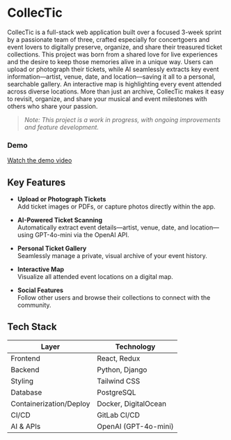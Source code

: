 # CollecTic

CollecTic is a full-stack web application built over a focused 3-week sprint by a passionate team of three, crafted especially for concertgoers and event lovers to digitally preserve, organize, and share their treasured ticket collections. This project was born from a shared love for live experiences and the desire to keep those memories alive in a unique way. Users can upload or photograph their tickets, while AI seamlessly extracts key event information—artist, venue, date, and location—saving it all to a personal, searchable gallery. An interactive map is highlighting every event attended across diverse locations. More than just an archive, CollecTic makes it easy to revisit, organize, and share your musical and event milestones with others who share your passion.

> _Note: This project is a work in progress, with ongoing improvements and feature development._

### Demo
[Watch the demo video](https://github.com/tognmar/PortfolioPage/raw/main/assets/video/DemoCollecTic.mp4)

## Key Features

- **Upload or Photograph Tickets**  
  Add ticket images or PDFs, or capture photos directly within the app.

- **AI-Powered Ticket Scanning**  
  Automatically extract event details—artist, venue, date, and location—using GPT-4o-mini via the OpenAI API.

- **Personal Ticket Gallery**  
  Seamlessly manage a private, visual archive of your event history.

- **Interactive Map**  
  Visualize all attended event locations on a digital map.

- **Social Features**  
  Follow other users and browse their collections to connect with the community.

  
## Tech Stack

| Layer                  | Technology               |
|------------------------|-------------------------|
| Frontend               | React, Redux            |
| Backend                | Python, Django          |
| Styling                | Tailwind CSS            |
| Database               | PostgreSQL              |
| Containerization/Deploy| Docker, DigitalOcean    |
| CI/CD                  | GitLab CI/CD            |
| AI & APIs              | OpenAI (GPT-4o-mini)    |

